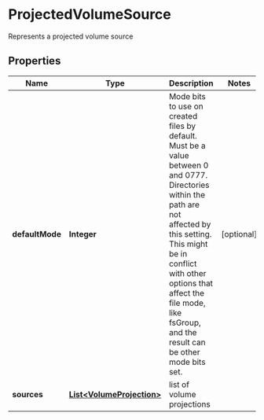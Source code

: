 

# ProjectedVolumeSource

Represents a projected volume source

## Properties

Name | Type | Description | Notes
------------ | ------------- | ------------- | -------------
**defaultMode** | **Integer** | Mode bits to use on created files by default. Must be a value between 0 and 0777. Directories within the path are not affected by this setting. This might be in conflict with other options that affect the file mode, like fsGroup, and the result can be other mode bits set. |  [optional]
**sources** | [**List&lt;VolumeProjection&gt;**](VolumeProjection.md) | list of volume projections | 



